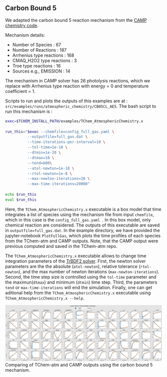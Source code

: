 ## **Carbon Bound 5**
We adapted the carbon bound 5 reaction mechanism from the [CAMP chemistry code](https://github.com/open-atmos/camp/tree/main/mechanisms/cb05cl_ae5).

Mechanism details:

* Number of Species : 67
* Number of Reactions : 187
* Arrhenius type reactions : 168
* CMAQ_H2O2 type reactions : 3
* Troe type reactions : 16
* Sources e.g., EMISSION : 14

The mechanism in CAMP solver has 26 photolysis reactions, which we replace with Arrhenius type reaction with energy = 0  and temperature coefficient = 1.

Scripts to run and plots the outputs of this examples are at : ``src/examples/runs/atmospheric_chemistry/CB05CL_AE5``. The bash script to run this mechanism is :


```bash
exec=$TCHEM_INSTALL_PATH/examples/TChem_AtmosphericChemistry.x

run_this="$exec --chemfile=config_full_gas.yaml \
          --outputfile=full_gas.dat \
          --time-iterations-per-interval=10 \
          --tol-time=1e-10 \
          --dtmin=1e-20 \
          --dtmax=10 \
          --tend=600\
          --atol-newton=1e-18 \
          --rtol-newton=1e-8 \
          --max-newton-iterations=20 \
          --max-time-iterations=20000"

echo $run_this
eval $run_this
```

Here, the ``TChem_AtmosphericChemistry.x`` executable is a box model that time integrates a list of species using the mechanism file from input ``chemfile``, which in this case is the ``config_full_gas.yaml ``. In this box model, only chemical reaction are considered. The outputs of this executable are saved in ``outputfile=full_gas.dat``. In the example directory, we have provided the jupyter-notebook ``PlotFullGas``, which plots the time profiles of each species from the TChem-atm and CAMP outputs. Note, that the CAMP output were previous computed and saved in the TChem-atm repo.

The ``TChem_AtmosphericChemistry.x`` executable allows to change time integration parameters of the [TrBDF2 solver](https://github.com/sandialabs/Tines?tab=readme-ov-file#timeintegration). First, the newton solver parameters are the
the absolute (``atol-newton``), relative tolerance (``rtol-newton``), and the max number of newton iterations (``max-newton-iterations``).  Second, the time step size is controlled using the ``tol-time`` parameter and the maximun(``dtmax``) and minimum (``dtmin``) time step. Third, the parameters ``tend`` or ``max-time-iterations`` will end the simulation. Finally, one can get aditional help from the ``TChem_AtmosphericChemistry.x`` executable using ``TChem_AtmosphericChemistry.x --help``.


![TChem-atm vs CAMP](figures/carbonB5TChemvsCAMP.png)
Comparing of TChem-atm and CAMP outputs using the carbon bound 5 mechanism.
